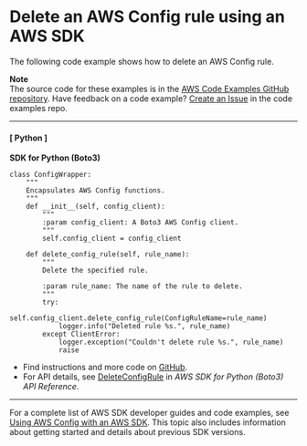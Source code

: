 # Delete an AWS Config rule using an AWS SDK<a name="example_config-service_DeleteConfigRule_section"></a>

The following code example shows how to delete an AWS Config rule\.

**Note**  
The source code for these examples is in the [AWS Code Examples GitHub repository](https://github.com/awsdocs/aws-doc-sdk-examples)\. Have feedback on a code example? [Create an Issue](https://github.com/awsdocs/aws-doc-sdk-examples/issues/new/choose) in the code examples repo\. 

------
#### [ Python ]

**SDK for Python \(Boto3\)**  
  

```
class ConfigWrapper:
    """
    Encapsulates AWS Config functions.
    """
    def __init__(self, config_client):
        """
        :param config_client: A Boto3 AWS Config client.
        """
        self.config_client = config_client

    def delete_config_rule(self, rule_name):
        """
        Delete the specified rule.

        :param rule_name: The name of the rule to delete.
        """
        try:
            self.config_client.delete_config_rule(ConfigRuleName=rule_name)
            logger.info("Deleted rule %s.", rule_name)
        except ClientError:
            logger.exception("Couldn't delete rule %s.", rule_name)
            raise
```
+  Find instructions and more code on [GitHub](https://github.com/awsdocs/aws-doc-sdk-examples/tree/main/python/example_code/config#code-examples)\. 
+  For API details, see [DeleteConfigRule](https://docs.aws.amazon.com/goto/boto3/config-2014-11-12/DeleteConfigRule) in *AWS SDK for Python \(Boto3\) API Reference*\. 

------

For a complete list of AWS SDK developer guides and code examples, see [Using AWS Config with an AWS SDK](sdk-general-information-section.md)\. This topic also includes information about getting started and details about previous SDK versions\.
